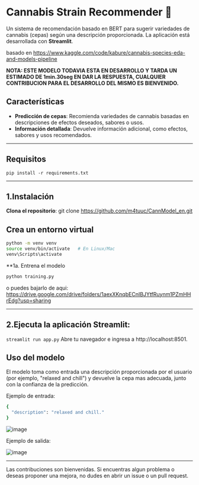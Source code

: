 # Cannabis Strain Recommender 🌿

Un sistema de recomendación basado en BERT para sugerir variedades de cannabis (cepas) según una descripción proporcionada. La aplicación está desarrollada con **Streamlit**. 

basado en https://www.kaggle.com/code/kabure/cannabis-species-eda-and-models-pipeline

**NOTA: ESTE MODELO TODAVIA ESTA EN DESARROLLO Y TARDA UN ESTIMADO DE 1min.30seg EN DAR LA RESPUESTA, CUALQUIER CONTRIBUCION PARA EL DESARROLLO DEL MISMO ES BIENVENIDO.**

## Características

- **Predicción de cepas**: Recomienda variedades de cannabis basadas en descripciones de efectos deseados, sabores o usos.
- **Información detallada**: Devuelve información adicional, como efectos, sabores y usos recomendados.

---


## Requisitos

`pip install -r requirements.txt`


---

## 1.Instalación

**Clona el repositorio**:
git clone https://github.com/m4tuuc/CannModel_en.git

## Crea un entorno virtual
```bash 
python -m venv venv
source venv/bin/activate   # En Linux/Mac
venv\Scripts\activate 
```

**1a. Entrena el modelo
```bash 
python training.py 
```

o puedes bajarlo de aqui:
https://drive.google.com/drive/folders/1aexXKnqbECnIBJYtfRuynm1PZmHHrEdg?usp=sharing

---

## 2.Ejecuta la aplicación Streamlit:

`streamlit run app.py` 
Abre tu navegador e ingresa a http://localhost:8501.



## Uso del modelo 
El modelo toma como entrada una descripción proporcionada por el usuario (por ejemplo, "relaxed and chill") y devuelve la cepa mas adecuada, junto con la confianza de la predicción.

Ejemplo de entrada:
```bash
{
  "description": "relaxed and chill."
}
```
![image](https://github.com/user-attachments/assets/ed2a645a-57a7-4305-98f5-e63758e78030)

Ejemplo de salida:

![image](https://github.com/user-attachments/assets/4643bd39-bb59-47e4-8dce-57becace3630)


---


Las contribuciones son bienvenidas. Si encuentras algun problema o deseas proponer una mejora, no dudes en abrir un issue o un pull request.
